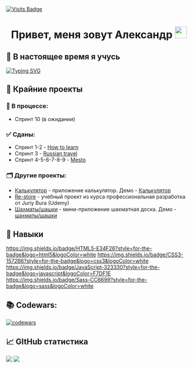 [![Visits Badge](https://badges.pufler.dev/visits/G28XYZ/G28XYZ?style=flat&logo=Git&logoColor=white&color=007DFD)](https://github.com/g28xyz)
<h1 align="center">Привет, меня зовут Александр</a> 
<img src="https://github.com/blackcater/blackcater/raw/main/images/Hi.gif" height="32"/></h1>

## 🌱 В настоящее время я учусь

[![Typing SVG](https://readme-typing-svg.herokuapp.com?color=%23000000&duration=8000&lines=%D0%A1%D1%82%D1%83%D0%B4%D0%B5%D0%BD%D1%82+%D0%AF%D0%BD%D0%B4%D0%B5%D0%BA%D1%81.%D0%9F%D1%80%D0%B0%D0%BA%D1%82%D0%B8%D0%BA%D1%83%D0%BC%D0%B0+-+web-dev+❤️)](https://git.io/typing-svg)

## 📂 Крайние проекты

### 📝 В процессе:

- Спринт 10 (в ожидании)

### ✅ Сданы:

- Спринт 1-2 - [How to learn](https://github.com/g28xyz/how-to-learn)
- Спринт 3 - [Russian travel](https://github.com/g28xyz/russian-travel)
- Спринт 4-5-6-7-8-9 - [Mesto](https://github.com/g28xyz/mesto)

### 🗂 Другие проекты:

- [Калькулятор](https://github.com/G28XYZ/calc) - приложение калькулятор. Демо - [Калькулятор](https://g28xyz.github.io/calc/)
- [Re-store](https://github.com/G28XYZ/re-store) - учебный проект из курса профессиональная разработка от Juriy Bura (Udemy)
- [Шахматы/шашки](https://github.com/G28XYZ/chess) - мини-приложение шахматная доска. Демо - [шахматы/шашки](https://g28xyz.github.io/chess/)

## 🎯 Навыки

https://img.shields.io/badge/HTML5-E34F26?style=for-the-badge&logo=html5&logoColor=white
https://img.shields.io/badge/CSS3-1572B6?style=for-the-badge&logo=css3&logoColor=white
https://img.shields.io/badge/JavaScript-323330?style=for-the-badge&logo=javascript&logoColor=F7DF1E
https://img.shields.io/badge/Sass-CC6699?style=for-the-badge&logo=sass&logoColor=white


<!-- Код:

![html](https://tinyurl.com/2fw8b3vz) ![javascript](https://tinyurl.com/5bkbxz2j)

Стили:

![css](https://tinyurl.com/ms6732wv)

Инструменты:

![GitHub](https://tinyurl.com/46mz3hp5) ![Webpack](https://tinyurl.com/apn6f2v9) ![Babel](https://tinyurl.com/2p9eu8st) ![Postcss](https://tinyurl.com/4p6mauba) ![NPM](https://tinyurl.com/59hk6rs8)

Редакторы:

![Vim](https://tinyurl.com/2p9a86w4) ![VSCode](https://tinyurl.com/ynxssmbn) -->

## 📚 Codewars:

[![codewars](https://www.codewars.com/users/Alex%20Kucher/badges/large)](https://www.codewars.com/users/Alex%20Kucher)

## &#x1f4c8; GItHub статистика

![](https://github-profile-summary-cards.vercel.app/api/cards/profile-details?username=g28xyz&theme=nord_bright)
![](https://github-profile-summary-cards.vercel.app/api/cards/repos-per-language?username=g28xyz&theme=nord_bright)

<!-- <a href="https://github.com/G28XYZ">
  <img align="center" style="margin:0.5rem" src="https://github-readme-stats.vercel.app/api/top-langs/?username=G28XYZ&hide=html,css&theme=algolia&show_icons=true" />
</a>

<a href="https://github.com/G28XYZ">
  <img align="center" style="margin:0.5rem" src="https://github-readme-stats.vercel.app/api?username=G28XYZ&show_icons=true&line_height=27&count_private=true&theme=algolia&show_icons=true" alt="Alex GitHub Stats" />
</a> -->
